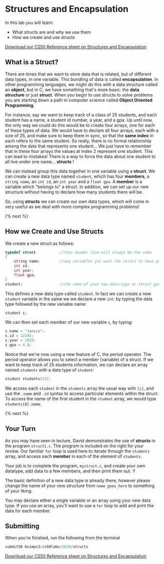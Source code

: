 # Structures and Encapsulation

In this lab you will learn:

- What structs are and why we use them
- How we create and use structs

[Download our CS50 Reference sheet on Structures and Encapsulation](https://cs50.harvard.edu/ap/2020/assets/pdfs/structures_and_encapsulation.pdf)

## What is a Struct?

There are times that we want to store data that is related, but of different data types, in one variable. This bundling of data is called **encapsulation**. In other programming languages, we might do this with a data structure called an **object**, but in C, we have something that's more basic: the **data structure** or just **struct**. When you begin to use structs to solve problems you are starting down a path in computer science called **Object Oriented Programming**.

For instance, say we want to keep track of a class of 25 students, and each student has a name, a student id number, a year, and a gpa. Up until now, the only way we could do this would be to create four arrays, one for each of these types of data. We would have to declare all four arrays, each with a size of 25, and make sure to keep them in sync, so that the **same index** in each refers to the same student.  So really, there is no formal relationship among the data that represents one student... We just have to remember that in these four arrays the values at index 2 represent one student.  This can lead to mistakes!  There is a way to force the data about one student to all live under one name... **structs** !

We can instead group this data together in one variable using a **struct**. We can create a new data type named `student`, which has four **members**, a `string name`, an `int id`, an `int year` and a `float gpa`. A **member** is a variable which "belongs to" a struct.  In addition, we can set up our new structure without having to declare how many students there will be.

So, using **structs** we can create our own data types, which will come in very useful as we deal with more complex programming problems!  

{% next %}

## How we Create and Use Structs

We create a new struct as follows:

```c
typedef struct           //this header line will always be the same
{
    string name;         //any variables you want the struct to have go here in between curly brackets.
    int id;
    int year;
    float gpa;
}
student;                 //the name of your new data-type or struct goes here. Don't forget the semicolon!
```

This defines a new data type called `student`. In fact we can create a new `student` variable in the same we we declare a new `int`: by typing the data type followed by the new variable name:

```c
student s;
```

We can then set each member of our new variable `s`, by typing:

```c
s.name = "Janice";               
s.id = 12345;
s.year = 2019;
s.gpa = 4.0;
```
Notice that we're now using a new feature of C, the period operator.  The period operator allows you to select a member (variable) of a struct.
If we want to keep track of 25 students information, we can declare an array named `students` with a data type of `student`:

```c
student students[25];
```

We access each `student` in the `students` array the usual way with `[i]`, and use the `.name` and `.id` syntax to access particular elements within the struct. To access the name of the first student in the `student` array, we would type `students[0].name`.

{% next %}

## Your Turn

As you may have seen in lecture, David demonstrates the use of **structs** in the program `struct1.c`. The program is included on the right for your review. Our familiar `for` loop is used here to iterate through the `students` array, and access each **member** in each of the element of `students`.

Your job is to complete the program, `mystruct.c`, and create your own datatype, add data to a few members, and then print them out. Y

The basic definition of a new data type is already there, however please change the name of your new structure from `name_goes_here` to something of your liking.

You may declare either a single variable or an array using your new data type. If you use an array, you'll want to use a `for` loop to add and print the data for each member.

## Submitting

When you're finished, run the following from the terminal
```c
submit50 bsimps3/cs50labs/2020/structs
```

[Download our CS50 Reference sheet on Structures and Encapsulation](https://cs50.harvard.edu/ap/2020/assets/pdfs/structures_and_encapsulation.pdf)

